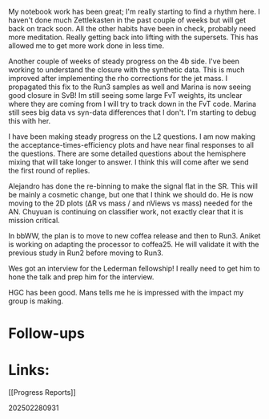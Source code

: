 My notebook work has been great; I'm really starting to find a rhythm here.  I haven't done much Zettlekasten in the past couple of weeks but will get back on track soon. All the other habits have been in check, probably need more meditation. Really getting back into lifting with the supersets. This has allowed me to get more work done in less time. 

Another couple of weeks of steady progress on the 4b side.  I've been working to understand the closure with the synthetic data. This is much improved after implementing the rho corrections for the jet mass. I propagated this fix to the Run3 samples as well and Marina is now seeing good closure in SvB!  Im still seeing some large FvT weights, its unclear where they are coming from I will try to track down in the FvT code. Marina still sees big data vs syn-data differences that I don't.  I'm starting to debug this with her. 

I have been making steady progress on the L2 questions. I am now making the acceptance-times-efficiency plots and have near final responses to all the questions. There are some detailed questions about the hemisphere mixing that will take longer to answer. I think this will come after we send the first round of replies. 

Alejandro has done the re-binning to make the signal flat in the SR. This will be mainly a cosmetic change, but one that I think we should do. He is now moving to the 2D plots (ΔR vs mass / and nViews vs mass) needed for the AN.  Chuyuan is continuing on classifier work, not exactly clear that it is mission critical. 

In bbWW, the plan is to move to new coffea release and then to Run3. Aniket is working on adapting the processor to coffea25. He will validate it with the previous study in Run2 before moving to Run3. 

Wes got an interview for the Lederman fellowship! I really need to get him to hone the talk and prep him for the interview.

HGC has been good. Mans tells me he is impressed with the impact my group is making.
# Follow-ups


# Links: 
[[Progress Reports]]



202502280931
